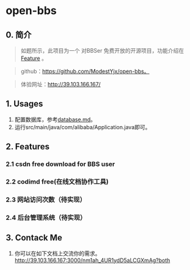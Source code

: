 # open-bbs

## 0. 简介

> 如题所示，此项目为一个 对BBSer 免费开放的开源项目，功能介绍在[Feature](https://github.com/ModestYjx/open-bbs#2-feature)
。

> github：https://github.com/ModestYjx/open-bbs。

> 体验网址：http://39.103.166.167/

## 1. Usages

1. 配置数据库，参考[database.md](./doc/database.md)。
2. 运行src/main/java/com/alibaba/Application.java即可。

## 2. Features

### 2.1 csdn free download for BBS user

### 2.2 codimd free(在线文档协作工具)

### 2.3 网站访问次数（待实现）

### 2.4 后台管理系统（待实现）

## 3. Contack Me

1. 你可以在如下文档上交流你的需求。http://39.103.166.167:3000/nm1ah_4UR1ydD5aLCGXmAg?both